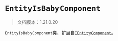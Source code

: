 # `EntityIsBabyComponent`

> 文档版本：1.21.0.20

`EntityIsBabyComponent`类，扩展自[`IEntityComponent`](./ientitycomponent.md)。
